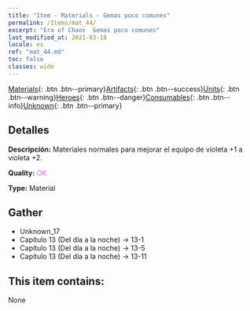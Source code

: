 ```yaml
---
title: "Item - Materials - Gemas poco comunes"
permalink: /Items/mat_44/
excerpt: "Era of Chaos  Gemas poco comunes"
last_modified_at: 2021-03-18
locale: es
ref: "mat_44.md"
toc: false
classes: wide
---
```

 [Materials](/es/Items/){: .btn .btn--primary}[Artifacts](/es/Items/Artifacts/){: .btn .btn--success}[Units](/es/Items/Units/){: .btn .btn--warning}[Heroes](/es/Items/Heroes/){: .btn .btn--danger}[Consumables](/es/Items/Consumables/){: .btn .btn--info}[Unknown](/es/Items/Unknown/){: .btn .btn--primary}

## Detalles
 **Descripción:** Materiales normales para mejorar el equipo de violeta +1 a violeta +2.

 **Quality:** <span style="color: #DA70D6">OK</span>

 **Type:** Material

## Gather

*    Unknown_17 
*    Capítulo 13 (Del día a la noche) -> 13-1 
*    Capítulo 13 (Del día a la noche) -> 13-5 
*    Capítulo 13 (Del día a la noche) -> 13-11 

## This item contains:

  None

